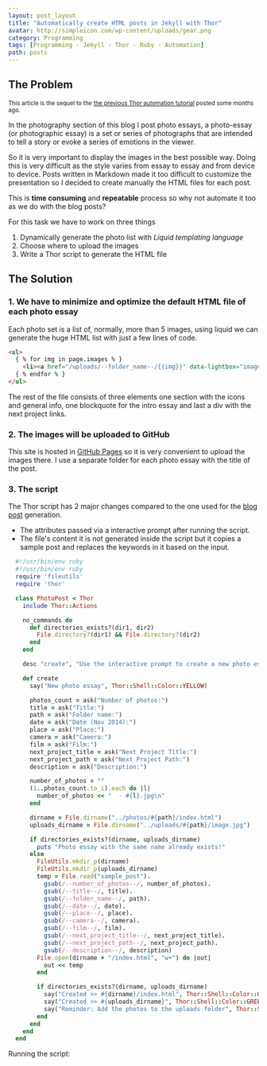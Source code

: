 ```yaml
---
layout: post_layout
title: "Automatically create HTML posts in Jekyll with Thor"
avatar: http://simpleicon.com/wp-content/uploads/gear.png
category: Programming
tags: [Programming - Jekyll - Thor - Ruby - Automation]
path: posts
---
```


## The Problem

<sup>This article is the sequel to the [the previous Thor automation tutorial](http://rpk.io/posts/automatically-create-jekyll-posts-with-thor/) posted some months ago.<sup>

In the photography section of this blog I post photo essays, a photo-essay (or photographic essay) is a set or series of photographs that are intended to tell a story or evoke a series of emotions in the viewer.

So it is very important to display the images in the best possible way.
Doing this is very difficult as the style varies from essay to essay 
and from device to device. 
Posts written in Markdown made it too difficult to customize the presentation so I decided to create manually the HTML files for each post.

This is **time consuming** and **repeatable** process so why not automate it too as we do with the blog posts?

For this task we have to work on three things

1. Dynamically generate the photo list with *Liquid templating language*
2. Choose where to upload the images 
3. Write a Thor script to generate the HTML file

## The Solution

### 1. We have to minimize and optimize the default HTML file of each photo essay

Each photo set is a list of, normally, more than 5 images, using liquid we can generate the huge HTML list with just a few lines of code.

```html
<ul>
  { % for img in page.images % }
    <li><a href="/uploads/--folder_name--/{{img}}" data-lightbox="image-1"><img src="/uploads/--folder_name--/{{img}}"alt="{{img}}" /></a></li>
  { % endfor % }
</ul>
```

The rest of the file consists of three elements one section with the icons and general info, one blockquote for the intro essay and last a div with the next project links.

### 2. The images will be uploaded to GitHub 

This site is hosted in [GitHub Pages](https://pages.github.com/) so it is very convenient to upload the images there. I use a separate folder for each photo essay with the title of the post. 

### 3. The script 

The Thor script has 2 major changes compared to the one used for the [blog post](http://rpk.io/posts/automatically-create-jekyll-posts-with-thor/) generation. 

* The attributes passed via a interactive prompt after running the script. 
* The file's content it is not generated inside the script but it copies a sample post and replaces the keywords in it based on the input.

```ruby
  #!/usr/bin/env ruby
  #!/usr/bin/env ruby
  require 'fileutils'
  require 'thor'

  class PhotoPost < Thor
    include Thor::Actions

    no_commands do
      def directories_exists?(dir1, dir2)
        File.directory?(dir1) && File.directory?(dir2)
      end
    end

    desc "create", "Use the interactive prompt to create a new photo essay"

    def create
      say("New photo essay", Thor::Shell::Color::YELLOW)

      photos_count = ask("Number of photos:")
      title = ask("Title:")
      path = ask("Folder name:")
      date = ask("Date (Nov 2014):")
      place = ask("Place:")
      camera = ask("Camera:")
      film = ask("Film:")
      next_project_title = ask("Next Project Title:")
      next_project_path = ask("Next Project Path:")
      description = ask("Description:")

      number_of_photos = ""
      (1..photos_count.to_i).each do |l|
        number_of_photos << "  - #{l}.jpg\n"
      end

      dirname = File.dirname("../photos/#{path}/index.html")
      uploads_dirname = File.dirname("../uploads/#{path}/image.jpg")

      if directories_exists?(dirname, uploads_dirname)
        puts "Photo essay with the same name already exists!"
      else
        FileUtils.mkdir_p(dirname)
        FileUtils.mkdir_p(uploads_dirname)
        temp = File.read("sample_post").
          gsub(/--number_of_photos--/, number_of_photos).
          gsub(/--title--/, title).
          gsub(/--folder_name--/, path).
          gsub(/--date--/, date).
          gsub(/--place--/, place).
          gsub(/--camera--/, camera).
          gsub(/--film--/, film).
          gsub(/--next_project_title--/, next_project_title).
          gsub(/--next_project_path--/, next_project_path).
          gsub(/--description--/, description)
        File.open(dirname + "/index.html", "w+") do |out|
          out << temp
        end

        if directories_exists?(dirname, uploads_dirname)
          say("Created >> #{dirname}/index.html", Thor::Shell::Color::GREEN)
          say("Created >> #{uploads_dirname}", Thor::Shell::Color::GREEN)
          say("Reminder: Add the photos to the uploads folder", Thor::Shell::Color::RED)
        end
      end
    end
  end
``` 

Running the script:

<script type="text/javascript" src="https://asciinema.org/a/14312.js" id="asciicast-14312" data-theme="solarized-dark" async></script>




